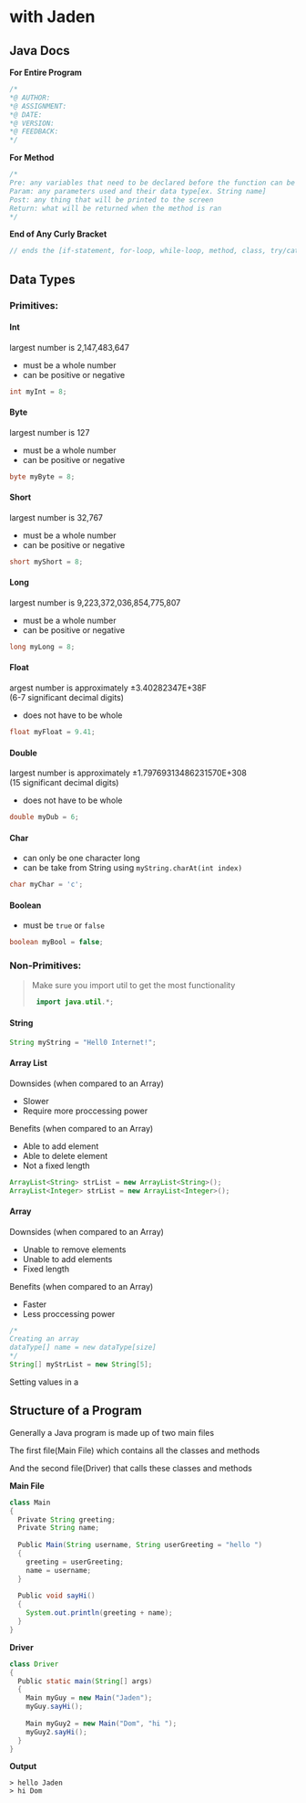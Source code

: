 # with Jaden

## Java Docs

**For Entire Program**
``` java 
/*
*@ AUTHOR:
*@ ASSIGNMENT: 
*@ DATE:
*@ VERSION:
*@ FEEDBACK:
*/
```

**For Method**
``` java
/*
Pre: any variables that need to be declared before the function can be ran 
Param: any parameters used and their data type[ex. String name] 
Post: any thing that will be printed to the screen 
Return: what will be returned when the method is ran 
*/
```

**End of Any Curly Bracket**
``` java 
// ends the [if-statement, for-loop, while-loop, method, class, try/catch, etc]
```

## Data Types

### Primitives:
#### Int
largest number is 2,147,483,647
- must be a whole number
- can be positive or negative

``` java
int myInt = 8;
```

#### Byte
largest number is 127
- must be a whole number
- can be positive or negative

``` java
byte myByte = 8;
```

#### Short
largest number is 32,767
- must be a whole number
- can be positive or negative

``` java
short myShort = 8;
```

#### Long
largest number is 9,223,372,036,854,775,807
- must be a whole number
- can be positive or negative

``` java
long myLong = 8;
```

#### Float
argest number is approximately ±3.40282347E+38F  
(6-7 significant decimal digits)
- does not have to be whole

``` java
float myFloat = 9.41;
```

#### Double
largest number is approximately ±1.79769313486231570E+308  
(15 significant decimal digits)
- does not have to be whole

``` java
double myDub = 6;
```

#### Char
- can only be one character long
- can be take from String using ```myString.charAt(int index)```

``` java
char myChar = 'c';
```

#### Boolean
- must be ```true``` or ```false```

``` java
boolean myBool = false;
```

### Non-Primitives:
> Make sure you import util to get the most functionality
> ```java
>  import java.util.*;
>  ```

#### String
``` java
String myString = "Hell0 Internet!";
```

#### Array List
Downsides (when compared to an Array)

- Slower
- Require more proccessing power

Benefits (when compared to an Array)

- Able to add element
- Able to delete element
- Not a fixed length

``` java
ArrayList<String> strList = new ArrayList<String>();
ArrayList<Integer> strList = new ArrayList<Integer>();
```

#### Array
Downsides (when compared to an Array)

- Unable to remove elements
- Unable to add elements
- Fixed length

Benefits (when compared to an Array)

- Faster
- Less proccessing power

``` java
/*
Creating an array
dataType[] name = new dataType[size]
*/
String[] myStrList = new String[5]; 
```
Setting values in a

## Structure of a Program
Generally a Java program is made up of two main files

The first file(Main File) which contains all the classes and methods

And the second file(Driver) that calls these classes and methods

**Main File**
``` java 
class Main
{ 
  Private String greeting;
  Private String name;
  
  Public Main(String username, String userGreeting = "hello ")
  {
    greeting = userGreeting;
    name = username;
  }
  
  Public void sayHi()
  {
    System.out.println(greeting + name);
  }
}

```

**Driver**
```java 
class Driver
{
  Public static main(String[] args)
  {
    Main myGuy = new Main("Jaden");
    myGuy.sayHi();
    
    Main myGuy2 = new Main("Dom", "hi ");
    myGuy2.sayHi();
  }
}

```

**Output**
```
> hello Jaden
> hi Dom
```



<!--stackedit_data:
eyJoaXN0b3J5IjpbLTE5OTYzNTYxMTUsMzMxMTA5NzI3LDE3Nz
U3OTA3MjAsLTY5Njk1ODIyNV19
-->